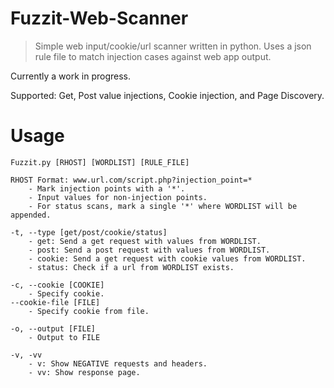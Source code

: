 # Fuzzit-Web-Scanner
>Simple web input/cookie/url scanner written in python.
>Uses a json rule file to match injection cases against web app output.

Currently a work in progress.

Supported: Get, Post value injections, Cookie injection, and Page Discovery.


# Usage

    Fuzzit.py [RHOST] [WORDLIST] [RULE_FILE]

    RHOST Format: www.url.com/script.php?injection_point=*
        - Mark injection points with a '*'.
        - Input values for non-injection points.
        - For status scans, mark a single '*' where WORDLIST will be appended.

    -t, --type [get/post/cookie/status]
        - get: Send a get request with values from WORDLIST.
        - post: Send a post request with values from WORDLIST.
        - cookie: Send a get request with cookie values from WORDLIST.
        - status: Check if a url from WORDLIST exists.

    -c, --cookie [COOKIE]
        - Specify cookie.
    --cookie-file [FILE]
        - Specify cookie from file.

    -o, --output [FILE]
        - Output to FILE

    -v, -vv
        - v: Show NEGATIVE requests and headers.
        - vv: Show response page.
